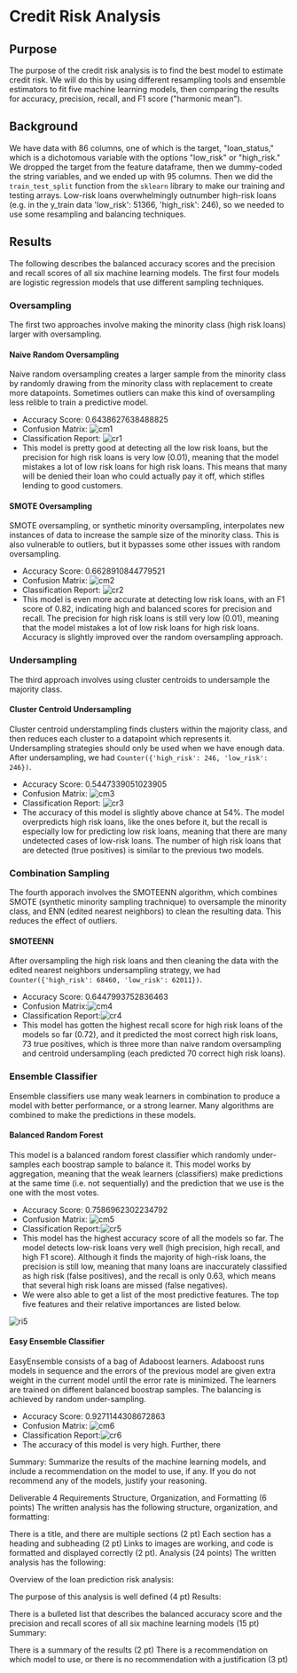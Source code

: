 # Credit Risk Analysis

## Purpose
The purpose of the credit risk analysis is to find the best model to estimate credit risk. We will do this by using different resampling tools and ensemble estimators to fit five machine learning models, then comparing the results for accuracy, precision, recall, and F1 score ("harmonic mean"). 

## Background 
We have data with 86 columns, one of which is the target, "loan_status," which is a dichotomous variable with the options "low_risk" or "high_risk." We dropped the target from the feature dataframe, then we dummy-coded the string variables, and we ended up with 95 columns. Then we did the `train_test_split` function from the `sklearn` library to make our training and testing arrays. Low-risk loans overwhelmingly outnumber high-risk loans (e.g. in the y_train data 'low_risk': 51366, 'high_risk': 246), so we needed to use some resampling and balancing techniques. 

## Results
The following describes the balanced accuracy scores and the precision and recall scores of all six machine learning models. The first four models are logistic regression models that use different sampling techniques. 

### Oversampling
The first two approaches involve making the minority class (high risk loans) larger with oversampling. 

#### Naive Random Oversampling
Naive random oversampling creates a larger sample from the minority class by randomly drawing from the minority class with replacement to create more datapoints. Sometimes outliers can make this kind of oversampling less relible to train a predictive model. 
* Accuracy Score: 0.6438627638488825
* Confusion Matrix: ![cm1](link)
* Classification Report: ![cr1](link)
* This model is pretty good at detecting all the low risk loans, but the precision for high risk loans is very low (0.01), meaning that the model mistakes a lot of low risk loans for high risk loans. This means that many will be denied their loan who could actually pay it off, which stifles lending to good customers. 

#### SMOTE Oversampling
SMOTE oversampling, or synthetic minority oversampling, interpolates new instances of data to increase the sample size of the minority class. This is also vulnerable to outliers, but it bypasses some other issues with random oversampling. 
* Accuracy Score: 0.6628910844779521
* Confusion Matrix: ![cm2](link)
* Classification Report: ![cr2](link)
* This model is even more accurate at detecting low risk loans, with an F1 score of 0.82, indicating high and balanced scores for precision and recall. The precision for high risk loans is still very low (0.01), meaning that the model mistakes a lot of low risk loans for high risk loans. Accuracy is slightly improved over the random oversampling approach.

### Undersampling
The third approach involves using cluster centroids to undersample the majority class. 

#### Cluster Centroid Undersampling
Cluster centroid understampling finds clusters within the majority class, and then reduces each cluster to a datapoint which represents it. Undersampling strategies should only be used when we have enough data. After undersampling, we had `Counter({'high_risk': 246, 'low_risk': 246})`. 
* Accuracy Score: 0.5447339051023905
* Confusion Matrix: ![cm3](link)
* Classification Report: ![cr3](link)
* The accuracy of this model is slightly above chance at 54%. The model overpredicts high risk loans, like the ones before it, but the recall is especially low for predicting low risk loans, meaning that there are many undetected cases of low-risk loans. The number of high risk loans that are detected (true positives) is similar to the previous two models.  

### Combination Sampling
The fourth apporach involves the SMOTEENN algorithm, which combines SMOTE (synthetic minority sampling trachnique) to oversample the minority class, and ENN (edited nearest neighbors) to clean the resulting data. This reduces the effect of outliers. 

#### SMOTEENN
After oversampling the high risk loans and then cleaning the data with the edited nearest neighbors undersampling strategy, we had `Counter({'high_risk': 68460, 'low_risk': 62011})`. 
* Accuracy Score: 0.6447993752836463
* Confusion Matrix:![cm4](link)
* Classification Report:![cr4](link)
* This model has gotten the highest recall score for high risk loans of the models so far (0.72), and it predicted the most correct high risk loans, 73 true positives, which is three more than naive random oversampling and centroid undersampling (each predicted 70 correct high risk loans).

### Ensemble Classifier
Ensemble classifiers use many weak learners in combination to produce a model with better performance, or a strong learner. Many algorithms are combined to make the predictions in these models. 

#### Balanced Random Forest
This model is a balanced random forest classifier which randomly under-samples each boostrap sample to balance it. This model works by aggregation, meaning that the weak learners (classifiers) make predictions at the same time (i.e. not sequentially) and the prediction that we use is the one with the most votes.
* Accuracy Score: 0.7586962302234792
* Confusion Matrix: ![cm5](link)
* Classification Report:![cr5](link)
* This model has the highest accuracy score of all the models so far. The model detects low-risk loans very well (high precision, high recall, and high F1 score). Although it finds the majority of high-risk loans, the precision is still low, meaning that many loans are inaccurately classified as high risk (false positives), and the recall is only 0.63, which means that several high risk loans are missed (false negatives). 
* We were also able to get a list of the most predictive features. The top five features and their relative importances are listed below.

![ri5](link)

#### Easy Ensemble Classifier
EasyEnsemble consists of a bag of Adaboost learners. Adaboost runs models in sequence and the errors of the previous model are given extra weight in the current model until the error rate is minimized. The learners are trained on different balanced boostrap samples. The balancing is achieved by random under-sampling. 
* Accuracy Score: 0.9271144308672863
* Confusion Matrix: ![cm6](link)
* Classification Report:![cr6](link)
* The accuracy of this model is very high. Further, there 



Summary: Summarize the results of the machine learning models, and include a recommendation on the model to use, if any. If you do not recommend any of the models, justify your reasoning.

Deliverable 4 Requirements
Structure, Organization, and Formatting (6 points)
The written analysis has the following structure, organization, and formatting:

There is a title, and there are multiple sections (2 pt)
Each section has a heading and subheading (2 pt)
Links to images are working, and code is formatted and displayed correctly (2 pt).
Analysis (24 points)
The written analysis has the following:

Overview of the loan prediction risk analysis:

The purpose of this analysis is well defined (4 pt)
Results:

There is a bulleted list that describes the balanced accuracy score and the precision and recall scores of all six machine learning models (15 pt)
Summary:

There is a summary of the results (2 pt)
There is a recommendation on which model to use, or there is no recommendation with a justification (3 pt)
